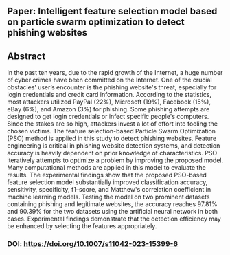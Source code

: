 ## Paper: Intelligent feature selection model based on particle swarm optimization to detect phishing websites

## Abstract
In the past ten years, due to the rapid growth of the Internet, a huge number of cyber crimes have been committed on the Internet. One of the crucial obstacles’ user’s encounter is the phishing website's threat, especially for login credentials and credit card information. According to the statistics, most attackers utilized PayPal (22%), Microsoft (19%), Facebook (15%), eBay (6%), and Amazon (3%) for phishing. Some phishing attempts are designed to get login credentials or infect specific people's computers. Since the stakes are so high, attackers invest a lot of effort into fooling the chosen victims. The feature selection-based Particle Swarm Optimization (PSO) method is applied in this study to detect phishing websites. Feature engineering is critical in phishing website detection systems, and detection accuracy is heavily dependent on prior knowledge of characteristics. PSO iteratively attempts to optimize a problem by improving the proposed model. Many computational methods are applied in this model to evaluate the results. The experimental findings show that the proposed PSO-based feature selection model substantially improved classification accuracy, sensitivity, specificity, f1–score, and Matthew's correlation coefficient in machine learning models. Testing the model on two prominent datasets containing phishing and legitimate websites, the accuracy reaches 97.81% and 90.39% for the two datasets using the artificial neural network in both cases. Experimental findings demonstrate that the detection efficiency may be enhanced by selecting the features appropriately.

### DOI: https://doi.org/10.1007/s11042-023-15399-6
